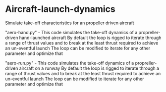 # Aircraft-launch-dynamics
Simulate take-off characteristics for an propeller driven aircraft

"aero-hand.py" - This code simulates the take-off dynamics of a propreller-driven hand-launched aircraft
By default the loop is rigged to iterate through a range of thrust values and to break at the least thrust required to achieve an un-eventful launch
The loop can be modified to iterate for any other parameter and optimize that


"aero-run.py" - This code simulates the take-off dynamics of a propreller-driven aircraft on a runway
By default the loop is rigged to iterate through a range of thrust values and to break at the least thrust required to achieve an un-eventful launch
The loop can be modified to iterate for any other parameter and optimize that
